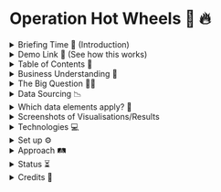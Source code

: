 # Operation Hot Wheels 🚗 🔥 

<details> <summary> Briefing Time 🔎 (Introduction) </summary>

## Birmingham's overall crime rate is a whopping 193% of the national average

I have chosen to focus on Operation Hot wheels for my personal project as it directly relates to my role as an ANPR researcher within the West Midlands Police, and aligns with their goal to decrease vehicle related crimes within Birmingham. Vehicular crime is a significant issue within the West Midlands, and has lasting mental, financial and physical negative impacts for victims of such crimes. With my passion of using data to fight crime, this project gives me the opportunity to analyse patterns in vehicle offenses and explore ways to predict and prevent incidents.
</details>

<details><summary> Demo Link 📝 (See how this works)</summary>

😳 Oops! Nothing to see here yet

**If you have a working demo of the project, provide the link so that readers can see your project in action.**
</details>

<details><summary> Table of Contents 📍 </summary>

</details>

<details><summary> Business Understanding 🎯  </summary>
Vehicle crime represents a significant operational challenge for the West Midlands Police (WMP), as it directly challenges the commitments they have promised to protect, being to protect human life and property. Vehicle crime impacts public safety, community confidence and the abundance of police resources. Both pedestrians and road users are vulnerable when exposed to the elevated risks of accidents, theft or serious injury. Failiure to prevent and protect the public by the WMP is often met with backlash, a decrease of trust in lawful processes and with each other in society. 


For the WMP, leveraging quantitative date to be used in statistical analyses is critical to support evidence-based-decision-making, which often aids in more accurate geographic and time sensitive hotspots to predict future offences and identify processes which can prevent crime from first taking place.  


By understanding crime patterns, I can reccomend data-driven best practices to reduce crime, improve public safety, and increase efficiency of WMP's resource allocation.
</details>

<details> <summary> The Big Question 🙋‍♀️ </summary>

## What patterns in vehicle crime can be used to predict and prevent incidents affecting pedestrians?


Understanding the patterns of vehicular crime is vital as it allows law enforcement to anticipate where and when pedestrians are most at risk. This knowledge not only prevents harm to the public as we would be able to prematurely intercept a criminal before they act, but reduces fear in the community. 
</details>

<details> <summary> Data Sourcing 📉  </summary>

## Predictive and Prescriptive analytic models are most relevant here. 

Predictive analyses will help us to identify patterns and conditions likely to result in a vehicle related crime. 


Prescriptive analytic models will advise on how to prevent incidents which may put pedestrians in harm's way. 
</details>

<details><summary> Which data elements apply? 🤔 </summary>

- Number of vehichle related crimes within the area per month


- Location of the different areas where crimes take place

  
- Time/date means the day, month, or even hour of occurence

  
- Type of crime refers to the category of vehicle crime. I will look at the top three most common for Birmingham which are Theft of Motor Vehicle (TOMV), Theft from Motor Vehicle (TEMV) and criminal damage to a motor vehicle. 

</details>

<details><summary> Screenshots of Visualisations/Results</summary>
😳 oops! Nothing to see here yet

  
**Input examples of the process or outputs. In analytics, these can be images of visualizations.**
</details>

<details><summary> Technologies 💻 </summary>
😳 oops! Nothing to see here yet


**List all of the technologies you used to complete the project, to show your proficiency with these tools.**
</details>

<details><summary> Set up ⚙️ </summary>
😳 oops! Nothing to see here yet


**Instructions on how to set up or install the environment and any dependencies that are required. This section can also include usage instructions for readers who want to duplicate your results.**
</details>

<details><summary> Approach 🛤️  </summary>
😳 oops! Nothing to see here yet


**the process and the types of analysis utilized to obtain the data, prepare and clean it, and to test the outcomes.**
</details>

<details><summary> Status ⏳  </summary>
😳 oops! Nothing to see here yet


**The current status of the project. In most cases, you will be putting information into the repository while you are working on the project, so the status will be “in process” and, later, “complete/released”. If there are multiple versions of your project, you can indicate the version here, as well.**
</details>

<details><summary> Credits 🥇   </summary>
😳 oops! Nothing to see here yet


**List of individuals or organizations that contributed or provided assistance to you while you created the project. You can also list sites that provided inspiration or feedback.**
</details>


